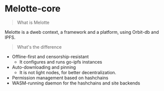 # Melotte-core

> What is Melotte

Melotte is a dweb context, a framework and a platform, using Orbit-db and IPFS.

> What's the difference

- Offline-first and censorship-resistant
  - It configures and runs go-ipfs instances
- Auto-downloading and pinning
  - It is not light nodes, for better decentralization.
- Permission management based on hashchains
- WASM-running daemon for the hashchains and site backends